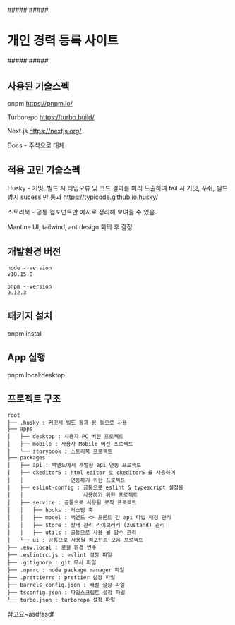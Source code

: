 ###### ##### ##### #####
# 개인 경력 등록 사이트 #
###### ##### ##### #####

## 사용된 기술스펙
pnpm
https://pnpm.io/

Turborepo
https://turbo.build/

Next.js
https://nextjs.org/

Docs - 주석으로 대체

## 적용 고민 기술스펙
Husky - 커밋, 빌드 시 타입오류 및 코드 결과를 미리 도출하여
        fail 시 커밋, 푸쉬, 빌드 방지
        sucess 만 통과
https://typicode.github.io.husky/

스토리북 - 공통 컴포넌트만 예시로 정리해 보여줄 수 있음.

Mantine UI, tailwind, ant design 회의 후 결정

## 개발환경 버전
```
node --version
v18.15.0

pnpm --version
9.12.3
```

## 패키지 설치
pnpm install

## App 실행
pnpm local:desktop

## 프로젝트 구조

```
root
├── .husky : 커밋시 빌드 통과 용 등으로 사용
├── apps
│   ├── desktop : 사용자 PC 버전 프로젝트
│   ├── mobile : 사용자 Mobile 버전 프로젝트
│   └── storybook : 스토리북 프로젝트
├── packages
│   ├── api : 백앤드에서 개발한 api 연동 프로젝트
│   ├── ckeditor5 : html editor 로 ckeditor5 를 사용하며
│   │               연동하기 위한 프로젝트
│   ├── eslint-config : 공통으로 eslint & typescript 설정을
│   │                   사용하기 위한 프로젝트
│   ├── service : 공통으로 사용될 로직 프로젝트
│   │   ├── hooks : 커스텀 훅
│   │   ├── model : 백엔드 <> 프론트 간 api 타입 매칭 관리
│   │   ├── store : 상태 관리 라이브러리 (zustand) 관리
│   │   ├── utils : 공통으로 사용 될 함수 관리
│   └── ui : 공통으로 사용될 컴포넌트 모음 프로젝트
├── .env.local : 로컬 환경 변수
├── .eslintrc.js : eslint 설정 파일
├── .gitignore : git 무시 파일
├── .npmrc : node package manager 파일
├── .prettierrc : prettier 설정 파일
├── barrels-config.json : 배럴 설정 파일
├── tsconfig.json : 타입스크립트 설정 파일
└── turbo.json : turborepo 설정 파일
```

참고요~asdfasdf
